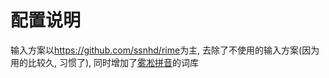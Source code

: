 # 配置说明

输入方案以<https://github.com/ssnhd/rime>为主,
去除了不使用的输入方案(因为用的比较久, 习惯了),
同时增加了[雾凇拼音](https://github.com/iDvel/rime-ice)的词库

